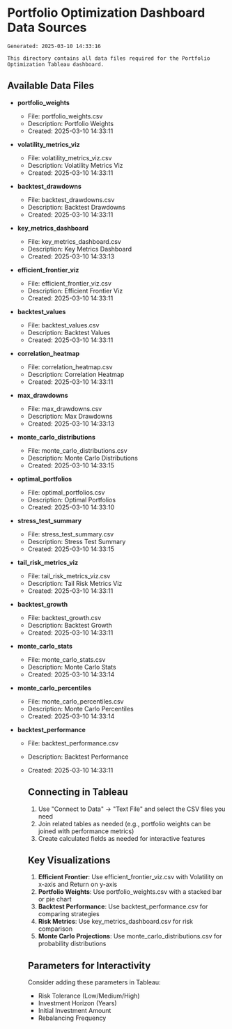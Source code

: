 # Portfolio Optimization Dashboard Data Sources

    Generated: 2025-03-10 14:33:16

    This directory contains all data files required for the Portfolio Optimization Tableau dashboard.
    
## Available Data Files

* **portfolio_weights**
  - File: portfolio_weights.csv
  - Description: Portfolio Weights
  - Created: 2025-03-10 14:33:11

* **volatility_metrics_viz**
  - File: volatility_metrics_viz.csv
  - Description: Volatility Metrics Viz
  - Created: 2025-03-10 14:33:11

* **backtest_drawdowns**
  - File: backtest_drawdowns.csv
  - Description: Backtest Drawdowns
  - Created: 2025-03-10 14:33:11

* **key_metrics_dashboard**
  - File: key_metrics_dashboard.csv
  - Description: Key Metrics Dashboard
  - Created: 2025-03-10 14:33:13

* **efficient_frontier_viz**
  - File: efficient_frontier_viz.csv
  - Description: Efficient Frontier Viz
  - Created: 2025-03-10 14:33:11

* **backtest_values**
  - File: backtest_values.csv
  - Description: Backtest Values
  - Created: 2025-03-10 14:33:11

* **correlation_heatmap**
  - File: correlation_heatmap.csv
  - Description: Correlation Heatmap
  - Created: 2025-03-10 14:33:11

* **max_drawdowns**
  - File: max_drawdowns.csv
  - Description: Max Drawdowns
  - Created: 2025-03-10 14:33:13

* **monte_carlo_distributions**
  - File: monte_carlo_distributions.csv
  - Description: Monte Carlo Distributions
  - Created: 2025-03-10 14:33:15

* **optimal_portfolios**
  - File: optimal_portfolios.csv
  - Description: Optimal Portfolios
  - Created: 2025-03-10 14:33:10

* **stress_test_summary**
  - File: stress_test_summary.csv
  - Description: Stress Test Summary
  - Created: 2025-03-10 14:33:15

* **tail_risk_metrics_viz**
  - File: tail_risk_metrics_viz.csv
  - Description: Tail Risk Metrics Viz
  - Created: 2025-03-10 14:33:11

* **backtest_growth**
  - File: backtest_growth.csv
  - Description: Backtest Growth
  - Created: 2025-03-10 14:33:11

* **monte_carlo_stats**
  - File: monte_carlo_stats.csv
  - Description: Monte Carlo Stats
  - Created: 2025-03-10 14:33:14

* **monte_carlo_percentiles**
  - File: monte_carlo_percentiles.csv
  - Description: Monte Carlo Percentiles
  - Created: 2025-03-10 14:33:14

* **backtest_performance**
  - File: backtest_performance.csv
  - Description: Backtest Performance
  - Created: 2025-03-10 14:33:11


    ## Connecting in Tableau

    1. Use "Connect to Data" -> "Text File" and select the CSV files you need
    2. Join related tables as needed (e.g., portfolio weights can be joined with performance metrics)
    3. Create calculated fields as needed for interactive features

    ## Key Visualizations

    1. **Efficient Frontier**: Use efficient_frontier_viz.csv with Volatility on x-axis and Return on y-axis
    2. **Portfolio Weights**: Use portfolio_weights.csv with a stacked bar or pie chart
    3. **Backtest Performance**: Use backtest_performance.csv for comparing strategies
    4. **Risk Metrics**: Use key_metrics_dashboard.csv for risk comparison
    5. **Monte Carlo Projections**: Use monte_carlo_distributions.csv for probability distributions

    ## Parameters for Interactivity

    Consider adding these parameters in Tableau:
    - Risk Tolerance (Low/Medium/High)
    - Investment Horizon (Years)
    - Initial Investment Amount
    - Rebalancing Frequency

    